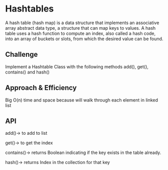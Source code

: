 # Hashtables
A hash table (hash map) is a data structure that implements an associative array abstract data type, a structure that can map keys to values.
A hash table uses a hash function to compute an index, also called a hash code, into an array of buckets or slots, from which the desired value can be found.


## Challenge
Implement a Hashtable Class with the following methods add(), get(), contains() and hash()


## Approach & Efficiency
Big O(n) time and space because will walk through each element in linked list 
## API
add()-> to add to list


get()-> to get the index 


contains()-> returns Boolean indicating if the key exists in the table already.


hash()-> returns Index in the collection for that key